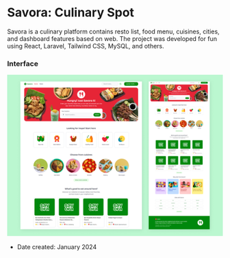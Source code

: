 # Savora: Culinary Spot
Savora is a culinary platform contains resto list, food menu, cuisines, cities, and dashboard features based on web. The project was developed for fun using React, Laravel, Tailwind CSS, MySQL, and others.

### Interface
![Interface](https://raw.githubusercontent.com/luqmanherifa/luqman-herifa-personal-portfolio-v2/main/public/works/savora.png)

- Date created: January 2024
